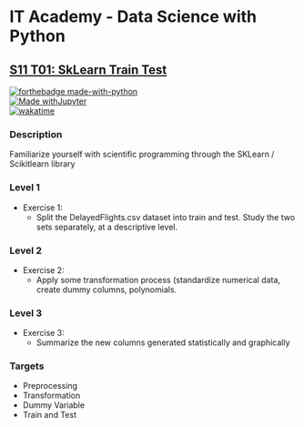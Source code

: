 # IT Academy - Data Science with Python
## [S11 T01: SkLearn Train Test](https://github.com/jesussantana/SkLearn-Train-Test/blob/main/notebooks/Sprint_11_SkLearn_Train_Test.ipynb)

[![forthebadge made-with-python](http://ForTheBadge.com/images/badges/made-with-python.svg)](https://www.python.org/)  
[![Made withJupyter](https://img.shields.io/badge/Made%20with-Jupyter-orange?style=for-the-badge&logo=Jupyter)](https://jupyter.org/try)  
[![wakatime](https://wakatime.com/badge/github/jesussantana/SkLearn-Train-Test.svg)](https://wakatime.com/badge/github/jesussantana/SkLearn-Train-Test)  

### Description

Familiarize yourself with scientific programming through the SKLearn / Scikitlearn library


### Level 1

- Exercise 1: 
  - Split the DelayedFlights.csv dataset into train and test. Study the two sets separately, at a descriptive level.
  
### Level 2

- Exercise 2: 
  - Apply some transformation process (standardize numerical data, create dummy columns, polynomials.

### Level 3

- Exercise 3: 
  - Summarize the new columns generated statistically and graphically


### Targets

- Preprocessing
- Transformation
- Dummy Variable
- Train and Test